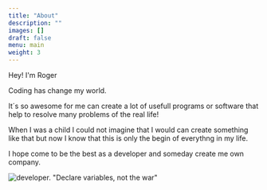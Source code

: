 ```yaml
---
title: "About"
description: ""
images: []
draft: false
menu: main
weight: 3
---
```


Hey! I'm Roger 

Coding has change my world.

It´s so awesome for me can create a lot of usefull programs or software that help to resolve many problems of the real life!

When I was a child I could not imagine that I would can create something like that but now I know that this is only the begin of everythng in
my life.

I hope come to be the best as a developer and someday create me own company.
           
![developer.](/images/developer.jpg)
"Declare variables, not the war"